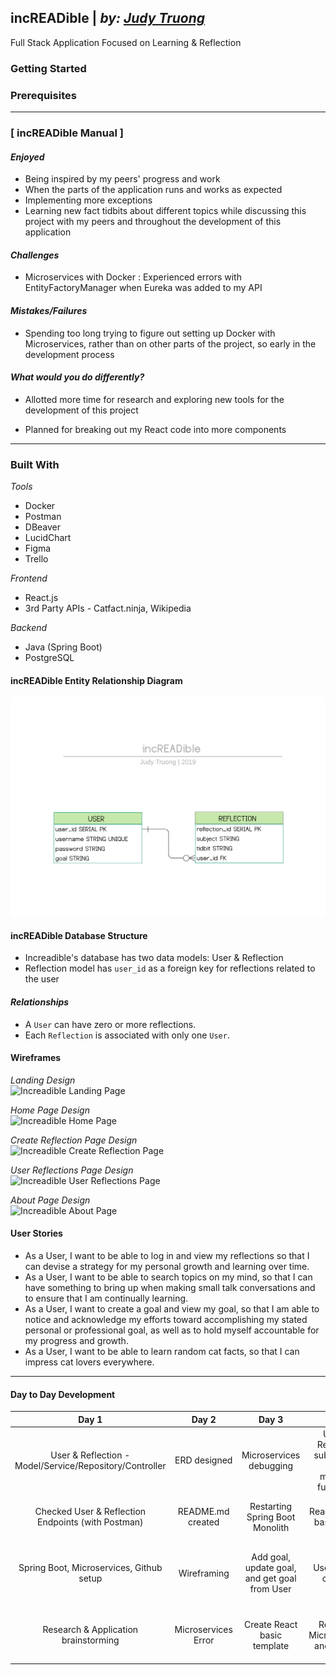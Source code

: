 ## incREADible | _by: <a href="https://https://github.com/judycodes">Judy Truong</a>_
Full Stack Application Focused on Learning & Reflection

### Getting Started

### Prerequisites

---

### [ incREADible Manual ]

#### _Enjoyed_
- Being inspired by my peers' progress and work
- When the parts of the application runs and works as expected
- Implementing more exceptions
- Learning new fact tidbits about different topics while discussing this project with my peers and throughout the development of this application

#### _Challenges_
- Microservices with Docker : Experienced errors with EntityFactoryManager when Eureka was added to my API 

#### _Mistakes/Failures_
- Spending too long trying to figure out setting up Docker with Microservices, rather than on other parts of the project, so early in the development process

#### _What would you do differently?_
- Allotted more time for research and exploring new tools for the development of this project

- Planned for breaking out my React code into more components

---

### Built With
_Tools_
- Docker
- Postman
- DBeaver
- LucidChart
- Figma
- Trello

_Frontend_
- React.js
- 3rd Party APIs - Catfact.ninja, Wikipedia

_Backend_
- Java (Spring Boot)
- PostgreSQL

#### incREADible Entity Relationship Diagram
<img alt = "increadible ERD" src = "./incREADible_erd.png" />

#### incREADible Database Structure
- Increadible's database has two data models: User & Reflection
- Reflection model has `user_id` as a foreign key for reflections related to the user

#### _Relationships_
- A `User` can have zero or more reflections.
- Each `Reflection` is associated with only one `User`.

#### Wireframes
_Landing Design_ <br/>
   <img alt = "Increadible Landing Page" src=""/>

_Home Page Design_ <br/>
   <img alt = "Increadible Home Page" src=""/>

_Create Reflection Page Design_ <br/>
   <img alt = "Increadible Create Reflection Page" src=""/>

_User Reflections Page Design_ <br/>
   <img alt = "Increadible User Reflections Page" src=""/>      

_About Page Design_ <br/>
   <img alt = "Increadible About Page" src=""/>

#### User Stories
- As a User, I want to be able to log in and view my reflections so that I can devise a strategy for my personal growth and learning over time.
- As a User, I want to be able to search topics on my mind, so that I can have something to bring up when making small talk conversations and to ensure that I am continually learning.
- As a User, I want to create a goal and view my goal, so that I am able to notice and acknowledge my efforts toward accomplishing my stated personal or professional goal, as well as to hold myself accountable for my progress and growth.
- As a User, I want to be able to learn random cat facts, so that I can impress cat lovers everywhere. 

---

#### Day to Day Development
|                          Day 1                          |        Day 2        |                     Day 3                     |                          Day 4                          |                  Day 5                 |                     Day 6                     |                Day 7                |                       Day 8                       |
|:-------------------------------------------------------:|:-------------------:|:---------------------------------------------:|:-------------------------------------------------------:|:--------------------------------------:|:---------------------------------------------:|:-----------------------------------:|:-------------------------------------------------:|
| User & Reflection - Model/Service/Repository/Controller | ERD designed        | Microservices debugging                       | Update Reflection subject and tidbit methods functional | Navbar minor styling                   | Microservices and Docker basic setup          | Wikipedia Search functional         | Token saved to localstorage from login and signup |
| Checked User & Reflection Endpoints (with Postman)      | README.md created   | Restarting Spring Boot Monolith               | React Routing basic setup                               | Icon and logo added                    | Search and Result Components created          | Microservices configured and tested | Login and signup redirect functional              |
| Spring Boot, Microservices, Github setup                | Wireframing         | Add goal, update goal, and get goal from User | User stories created                                    | Setup AWS EC2 instance and S3 storage  | Wikipedia Random Search and Search Form setup | Login and Signup components toggle  | Render and generate random fact                   |
| Research & Application brainstorming                    | Microservices Error | Create React basic template                   | Research Microservices and Docker                       | Landing page setup                     |                                               | Signup functional                   | Create and Edit Reflection functionality added    |
